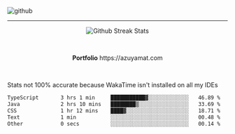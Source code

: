 ![github](https://media.discordapp.net/attachments/881363147364118528/1142610121697021952/background.png?width=1000&height=300)<br>
___
<p align="center">
  <img alt="Github Streak Stats" src="https://streak-stats.demolab.com?user=Azuyamat&theme=transparent&hide_border=true"/>
</p><br>
<p align="center">
      <strong>Portfolio</strong> https://azuyamat.com
</p><br>

Stats not 100% accurate because WakaTime isn't installed on all my IDEs
<!--START_SECTION:waka-->

```txt
TypeScript       3 hrs 1 min     ███████████▓░░░░░░░░░░░░░   46.89 %
Java             2 hrs 10 mins   ████████▒░░░░░░░░░░░░░░░░   33.69 %
CSS              1 hr 12 mins    ████▓░░░░░░░░░░░░░░░░░░░░   18.71 %
Text             1 min           ░░░░░░░░░░░░░░░░░░░░░░░░░   00.48 %
Other            0 secs          ░░░░░░░░░░░░░░░░░░░░░░░░░   00.14 %
```

<!--END_SECTION:waka-->
